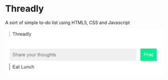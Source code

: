 # Threadly

A sort of simple to-do list using HTML5, CSS and Javascript

![Threadly](https://github.com/TomerPacific/CodePenProjects/blob/master/Threadly/Threadly.jpg?raw=true)
